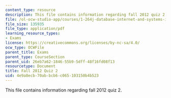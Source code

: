 ```yaml
---
content_type: resource
description: This file contains information regarding fall 2012 quiz 2.
file: /ol-ocw-studio-app/courses/1-264j-database-internet-and-systems-integration-technologies-fall-2013/4e9a8ecb70abbcb6c065103150b4b523_MIT1_264JF13_F12_Q2.pdf
file_size: 135935
file_type: application/pdf
learning_resource_types:
- Exams
license: https://creativecommons.org/licenses/by-nc-sa/4.0/
ocw_type: OCWFile
parent_title: Exams
parent_type: CourseSection
parent_uid: 26eb7a62-1846-55b9-5dff-48f16fd08f13
resourcetype: Document
title: Fall 2012 Quiz 2
uid: 4e9a8ecb-70ab-bcb6-c065-103150b4b523
---
```

This file contains information regarding fall 2012 quiz 2.